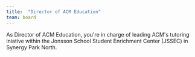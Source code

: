 ```yaml
---
title:  "Director of ACM Education"
team: board
---
```

As Director of ACM Education, you're in charge of leading ACM's tutoring iniative within the Jonsson School Student Enrichment Center (JSSEC) in Synergy Park North.
